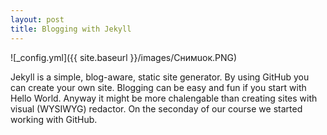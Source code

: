 ```yaml
---
layout: post
title: Blogging with Jekyll
---
```


![_config.yml]({{ site.baseurl }}/images/Снимuок.PNG)


Jekyll is a simple, blog-aware, static site generator. By using GitHub you can create your own site. Blogging can be easy and fun if you start with Hello World.
Anyway it might be more chalengable than creating sites with visual (WYSIWYG) redactor. On the  seconday of our course we started working with GitHub. 
